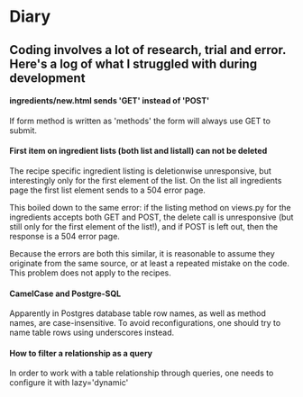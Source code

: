 # Diary

## Coding involves a lot of research, trial and error. Here's a log of what I struggled with during development

#### ingredients/new.html sends 'GET' instead of 'POST'

If form method is written as 'methods' the form will always use GET to submit.

#### First item on ingredient lists (both list and listall) can not be deleted

The recipe specific ingredient listing is deletionwise unresponsive, but interestingly only for the first element of the list.
On the list all ingredients page the first list element sends to a 504 error page.

This boiled down to the same error: if the listing method on views.py for the ingredients accepts both GET and POST,
the delete call is unresponsive (but still only for the first element of the list!), and if POST is left out, then the response
is a 504 error page. 

Because the errors are both this similar, it is reasonable to assume they originate from the same source, or at least a repeated mistake on the code.
This problem does not apply to the recipes. 

#### CamelCase and Postgre-SQL

Apparently in Postgres database table row names, as well as method names, are case-insensitive. To avoid reconfigurations, one should try to name table rows using underscores instead. 

#### How to filter a relationship as a query

In order to work with a table relationship through queries, one needs to configure it with lazy='dynamic'
